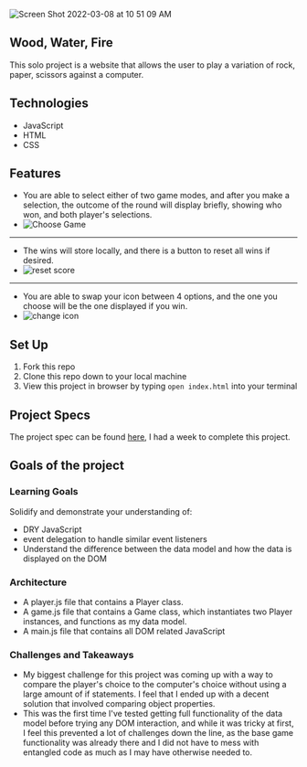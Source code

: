 ![Screen Shot 2022-03-08 at 10 51 09 AM](https://user-images.githubusercontent.com/3982238/157296425-125c663d-cc10-4f3f-8e8c-b9b2ad3f118d.png)

## Wood, Water, Fire
This solo project is a website that allows the user to play a variation of rock, paper, scissors against a computer.

## Technologies
- JavaScript
- HTML
- CSS

## Features
- You are able to select either of two game modes, and after you make a selection, the outcome of the round will display briefly, showing who won, and both player's selections.
- ![Choose Game](https://user-images.githubusercontent.com/3982238/157298795-19b41ef7-c713-44c5-8d3f-2535940d3f19.gif)
---
- The wins will store locally, and there is a button to reset all wins if desired.
- ![reset score](https://user-images.githubusercontent.com/3982238/157299600-cbf6e85f-3724-41ae-998c-d1467ba2250e.gif)
---
- You are able to swap your icon between 4 options, and the one you choose will be the one displayed if you win.
- ![change icon](https://user-images.githubusercontent.com/3982238/157300208-a54ac251-a84e-4a64-a9e2-31db25c1f98d.gif)

## Set Up
1. Fork this repo
2. Clone this repo down to your local machine
3. View this project in browser by typing `open index.html` into your terminal


## Project Specs
The project spec can be found [here](https://frontend.turing.edu/projects/module-1/rock-paper-scissors-solo.html), I had a week to complete this project.

## Goals of the project
### Learning Goals
Solidify and demonstrate your understanding of:
- DRY JavaScript
- event delegation to handle similar event listeners
- Understand the difference between the data model and how the data is displayed on the DOM
### Architecture
- A player.js file that contains a Player class.
- A game.js file that contains a Game class, which instantiates two Player instances, and functions as my data model.
- A main.js file that contains all DOM related JavaScript
### Challenges and Takeaways
- My biggest challenge for this project was coming up with a way to compare the player's choice to the computer's choice without using a large amount of if statements. I feel that I ended up with a decent solution that involved comparing object properties.
- This was the first time I've tested getting full functionality of the data model before trying any DOM interaction, and while it was tricky at first, I feel this prevented a lot of challenges down the line, as the base game functionality was already there and I did not have to mess with entangled code as much as I may have otherwise needed to.
